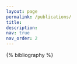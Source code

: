 ```yaml
---
layout: page
permalink: /publications/
title: 
description: 
nav: true
nav_order: 2
---
```


<!-- _pages/publications.md -->

<div class="publications">

{% bibliography %}

</div>
